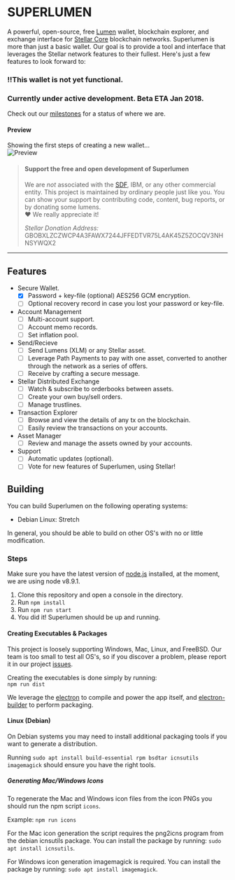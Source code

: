 # SUPERLUMEN
A powerful, open-source, free [Lumen](https://www.stellar.org/lumens/) wallet, blockchain explorer, and exchange interface for [Stellar Core](https://www.stellar.org/) blockchain networks. Superlumen is more than just a basic wallet. Our goal is to provide a tool and interface that leverages the Stellar network features to their fullest. Here's just a few features to look forward to:

### !!This wallet is not yet functional.
### Currently under active development. **Beta ETA Jan 2018.**

Check out our [milestones](https://github.com/super-lumen/superlumen-gui/milestones) for a status of where we are.

#### Preview
Showing the first steps of creating a new wallet...  
![Preview](https://thumbs.gfycat.com/SecondaryThirdEland-size_restricted.gif)

> #### Support the free and open development of Superlumen
> We are *not* associated with the [SDF](https://www.stellar.org/), IBM, or any other commercial entity. This project is maintained by ordinary people just like you. You can show your support by contributing code, content, bug reports, or by donating some lumens.   
> ❤ We really appreciate it!  
> 
> *Stellar Donation Address:*  
> GBOBXLZCZWCP4A3FAWX7244JFFEDTVR75L4AK45Z5ZOCQV3NHNSYWQX2  
> 

---

## Features

- Secure Wallet.
  - [x] Password + key-file (optional) AES256 GCM encryption.
  - [ ] Optional recovery record in case you lost your password or key-file.
- Account Management
  - [ ] Multi-account support.
  - [ ] Account memo records.
  - [ ] Set inflation pool.
- Send/Recieve
  - [ ] Send Lumens (XLM) or any Stellar asset.
  - [ ] Leverage Path Payments to pay with one asset, converted to another through the network as a series of offers.
  - [ ] Receive by crafting a secure message.
- Stellar Distributed Exchange
  - [ ] Watch &amp; subscribe to orderbooks between assets.
  - [ ] Create your own buy/sell orders.
  - [ ] Manage trustlines.
- Transaction Explorer
  - [ ] Browse and view the details of any tx on the blockchain.
  - [ ] Easily review the transactions on your accounts.
- Asset Manager
  - [ ] Review and manage the assets owned by your accounts.
- Support
  - [ ] Automatic updates (optional).
  - [ ] Vote for new features of Superlumen, using Stellar!

## Building
You can build Superlumen on the following operating systems:
- Debian Linux: Stretch

In general, you should be able to build on other OS's with no or little modification.

### Steps
Make sure you have the latest version of [node.js](https://nodejs.org/) installed, at the moment, we are using node v8.9.1.

1. Clone this repository and open a console in the directory.
2. Run ```npm install```
3. Run ```npm run start```
4. You did it! Superlumen should be up and running.

#### Creating Executables & Packages
This project is loosely supporting Windows, Mac, Linux, and FreeBSD. Our team is too small to test all OS's, so if you discover a problem, please report it in our project [issues](https://github.com/super-lumen/superlumen-gui/issues).

Creating the executables is done simply by running:   
```npm run dist```  

We leverage the [electron](https://electronjs.org/) to compile and power the app itself, and [electron-builder](https://github.com/electron-userland/electron-builder) to perform packaging.

#### Linux (Debian)
On Debian systems you may need to install additional packaging tools if you want to generate a distribution.

Running ```sudo apt install build-essential rpm bsdtar icnsutils imagemagick``` should ensure you have the right tools.

##### Generating Mac/Windows Icons
To regenerate the Mac and Windows icon files from the icon PNGs you should run the npm script ```icons```.

Example: ```npm run icons```

For the Mac icon generation the script requires the png2icns program from the debian icnsutils package. 
You can install the package by running: ```sudo apt install icnsutils```.

For Windows icon generation imagemagick is required.
You can install the package by running: ```sudo apt install imagemagick```.

